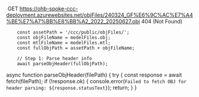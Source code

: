 
﻿
 GET https://ohb-spoke-ccc-deployment.azurewebsites.net/objFiles/240324_GF%E6%9C%AC%E7%A4%BE%E7%A7%BB%E8%BB%A2_2022_20250627.obj 404 (Not Found)

        const assetPath = '/ccc/public/objFiles/';
        const objFileName = modelFiles.obj;
        const mtlFileName = modelFiles.mtl;
        const fullObjPath = assetPath + objFileName;

        // Step 1: Parse header info
        await parseObjHeader(fullObjPath);

async function parseObjHeader(filePath) {
    try {
        const response = await fetch(filePath);
        if (!response.ok) {
            console.error(`Failed to fetch OBJ for header parsing: ${response.statusText}`);
            return;
        }
}
